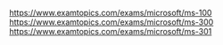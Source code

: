 https://www.examtopics.com/exams/microsoft/ms-100
https://www.examtopics.com/exams/microsoft/ms-300
https://www.examtopics.com/exams/microsoft/ms-301
